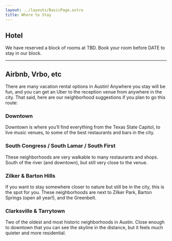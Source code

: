 ```yaml
---
layout: ../layouts/BasicPage.astro
title: Where to Stay
---
```


## Hotel

We have reserved a block of rooms at TBD. Book your room before DATE to stay in our block.

---

## Airbnb, Vrbo, etc

There are many vacation rental options in Austin! Anywhere you stay will be fun, and you can get an Uber to the reception venue from anywhere in the city. That said, here are our neighborhood suggestions if you plan to go this route:

### Downtown

Downtown is where you’ll find everything from the Texas State Capitol, to live music venues, to some of the best restaurants and bars in the city.

### South Congress / South Lamar / South First

These neighborhoods are very walkable to many restaurants and shops. South of the river (and downtown), but still very close to the venue.

### Zilker & Barton Hills

If you want to stay somewhere closer to nature but still be in the city, this is the spot for you. These neighborhoods are next to Zilker Park, Barton Springs (open all year!), and the Greenbelt.

### Clarksville & Tarrytown

Two of the oldest and most historic neighborhoods in Austin. Close enough to downtown that you can see the skyline in the distance, but it feels much quieter and more residential.
